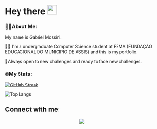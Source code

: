 <h1>
  Hey there
  <img src="https://media.giphy.com/media/hvRJCLFzcasrR4ia7z/giphy.gif" width="30px"/>
</h1>

### 👨‍💻About Me:
My name is Gabriel Mossini.

👨‍🎓 I'm a undergraduate Computer Science student at FEMA (FUNDAÇÃO EDUCACIONAL DO MUNICIPIO DE ASSIS) and this is my portfolio. 

📖Always open to new challenges and ready to face new challenges.

### 🔥My Stats:
[![GitHub Streak](http://github-readme-streak-stats.herokuapp.com?user=gamossini&theme=dark&background=000000)](https://git.io/streak-stats)

![Top Langs](https://github-readme-stats.vercel.app/api/top-langs/?username=gamossini&theme=vision-friendly-dark)

## Connect with me:
<div id"Connect" align="center">
   <a href="https://www.linkedin.com/in/gabrielmossini/">
      <img src="https://img.shields.io/badge/LinkedIn-blue?logo=linkedin&logoColor=white&style=for-the-badge">
</div>
